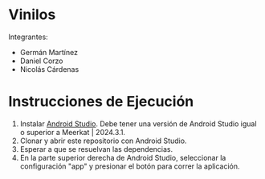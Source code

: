 # Vinilos

Integrantes:

- Germán Martínez
- Daniel Corzo
- Nicolás Cárdenas

# Instrucciones de Ejecución

1. Instalar [Android Studio](https://developer.android.com/studio). Debe tener una versión de Android Studio igual o superior a Meerkat | 2024.3.1.
2. Clonar y abrir este repositorio con Android Studio.
3. Esperar a que se resuelvan las dependencias.
4. En la parte superior derecha de Android Studio, seleccionar la configuración "app" y presionar el botón para correr la aplicación.

